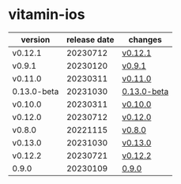 # vitamin-ios	


|version|release date|changes|
|---|---|---|
|v0.12.1|20230712|[v0.12.1](./v0.12.1-20230712.md)|
|v0.9.1|20230120|[v0.9.1](./v0.9.1-20230120.md)|
|v0.11.0|20230311|[v0.11.0](./v0.11.0-20230311.md)|
|0.13.0-beta|20231030|[0.13.0-beta](./0.13.0-beta-20231030.md)|
|v0.10.0|20230311|[v0.10.0](./v0.10.0-20230311.md)|
|v0.12.0|20230712|[v0.12.0](./v0.12.0-20230712.md)|
|v0.8.0|20221115|[v0.8.0](./v0.8.0-20221115.md)|
|v0.13.0|20231030|[v0.13.0](./v0.13.0-20231030.md)|
|v0.12.2|20230721|[v0.12.2](./v0.12.2-20230721.md)|
|0.9.0|20230109|[0.9.0](./0.9.0-20230109.md)|

